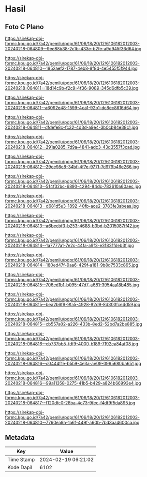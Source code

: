 # Hasil

## Foto C Plano

https://sirekap-obj-formc.kpu.go.id/7a42/pemilu/pdpr/61/06/18/20/12/6106182012003-20240218-064809--9ee88b38-2c1b-433e-b2fe-a9d945f36d64.jpg

https://sirekap-obj-formc.kpu.go.id/7a42/pemilu/pdpr/61/06/18/20/12/6106182012003-20240218-064810--1852aef2-1787-4eb8-8f8d-4e5455f5f944.jpg

https://sirekap-obj-formc.kpu.go.id/7a42/pemilu/pdpr/61/06/18/20/12/6106182012003-20240218-064811--18d14c9b-f2c9-4f36-9089-345d6dfb5c39.jpg

https://sirekap-obj-formc.kpu.go.id/7a42/pemilu/pdpr/61/06/18/20/12/6106182012003-20240218-064811--a6092e48-1599-4ca1-92b1-dc8ec8616d64.jpg

https://sirekap-obj-formc.kpu.go.id/7a42/pemilu/pdpr/61/06/18/20/12/6106182012003-20240218-064811--dfdefe8c-fc32-4d3d-a9e4-3b0cb84e38c1.jpg

https://sirekap-obj-formc.kpu.go.id/7a42/pemilu/pdpr/61/06/18/20/12/6106182012003-20240218-064812--291a0285-7d9a-4841-adc3-43d3557f3cad.jpg

https://sirekap-obj-formc.kpu.go.id/7a42/pemilu/pdpr/61/06/18/20/12/6106182012003-20240218-064812--29ce98c8-34bf-4f7e-977f-7d979b46e266.jpg

https://sirekap-obj-formc.kpu.go.id/7a42/pemilu/pdpr/61/06/18/20/12/6106182012003-20240218-064813--514f32bc-6890-4294-84dc-783610a60aec.jpg

https://sirekap-obj-formc.kpu.go.id/7a42/pemilu/pdpr/61/06/18/20/12/6106182012003-20240218-064813--d681d5e3-1892-40fb-ace2-3783fe3abeaa.jpg

https://sirekap-obj-formc.kpu.go.id/7a42/pemilu/pdpr/61/06/18/20/12/6106182012003-20240218-064813--a6becbf3-b253-4688-b3bd-b2015087ff42.jpg

https://sirekap-obj-formc.kpu.go.id/7a42/pemilu/pdpr/61/06/18/20/12/6106182012003-20240218-064814--1a7777a1-7e2c-44fa-a9f3-e31831fdeb3f.jpg

https://sirekap-obj-formc.kpu.go.id/7a42/pemilu/pdpr/61/06/18/20/12/6106182012003-20240218-064814--180ed47f-9aa6-429f-a181-9b8d7533c895.jpg

https://sirekap-obj-formc.kpu.go.id/7a42/pemilu/pdpr/61/06/18/20/12/6106182012003-20240218-064815--706ed1b1-b095-47d7-a681-3954aa18b485.jpg

https://sirekap-obj-formc.kpu.go.id/7a42/pemilu/pdpr/61/06/18/20/12/6106182012003-20240218-064815--bea2b6f9-9fa5-4928-82d9-8d303fce4d59.jpg

https://sirekap-obj-formc.kpu.go.id/7a42/pemilu/pdpr/61/06/18/20/12/6106182012003-20240218-064815--cb557a02-a226-433b-8ed2-52bd7a2be885.jpg

https://sirekap-obj-formc.kpu.go.id/7a42/pemilu/pdpr/61/06/18/20/12/6106182012003-20240218-064816--cb737bb5-fdf9-4000-b189-7192ca84af08.jpg

https://sirekap-obj-formc.kpu.go.id/7a42/pemilu/pdpr/61/06/18/20/12/6106182012003-20240218-064816--c0444f1e-b5b9-4e3a-ae09-0995680ba651.jpg

https://sirekap-obj-formc.kpu.go.id/7a42/pemilu/pdpr/61/06/18/20/12/6106182012003-20240218-064816--99a11358-0275-41b5-b429-a824b66993e4.jpg

https://sirekap-obj-formc.kpu.go.id/7a42/pemilu/pdpr/61/06/18/20/12/6106182012003-20240218-064817--f120dfc0-28ba-4c73-9fec-f4df9f5da895.jpg

https://sirekap-obj-formc.kpu.go.id/7a42/pemilu/pdpr/61/06/18/20/12/6106182012003-20240218-064810--7760ea9a-1a6f-449f-a60b-7bd3aa4600ca.jpg


## Metadata

| Key        | Value               |
| ---------- | ------------------- |
| Time Stamp | 2024-02-19 06:21:02 |
| Kode Dapil | 6102                |



